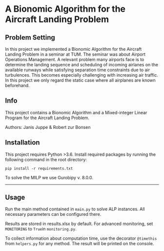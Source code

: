 # A Bionomic Algorithm for the Aircraft Landing Problem
## Problem Setting
In this project we implemented a Bionomic Algorithm for the Aircraft Landing Problem in a seminar at TUM. The seminar was about Airport Operations Management. A relevant problem many airports face is to determine the landing sequence and scheduling of incoming airlanes on the available runways while satisfying separation time constraints due to air turbulences. This becomes especially challenging with increasing air traffic. In this project we only regard the static case where all airplanes are known beforehand. 

## Info

This project contains a Bionomic Algorithm and a Mixed-integer Linear Program for the Aircraft Landing Problem.

Authors: Janis Juppe & Robert zur Bonsen

## Installation

This project requires Python >3.6. Install required packages by running the following command in the root directory:

`pip install -r requirements.txt`

To solve the MILP we use Gurobipy v. 8.0.0.

---

## Usage

Run the main method contained in `main.py` to solve ALP instances. All necessary parameters can be configured there.

Results are stored in results.xlsx by default. For advanced monitoring, set `MONITORING` to `True`in `monitoring.py`.

To collect information about computation time, use the decorator `@timethis` from `helpers.py` for any method. The
result will be printed on the console.

